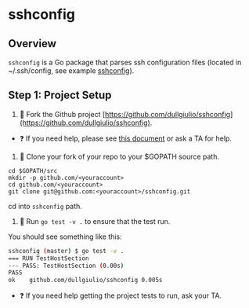 # sshconfig

## Overview

`sshconfig` is a Go package that parses ssh configuration files (located in ~/.ssh/config, see example [sshconfig](example_ssh_config)).

## Step 1: Project Setup

1. :star2: Fork the Github project [https://github.com/dullgiulio/sshconfig](https://github.com/dullgiulio/sshconfig).

  * :question: If you need help, please see [this document](https://help.github.com/articles/fork-a-repo/) or ask a TA for help.

1. :star2: Clone your fork of your repo to your $GOPATH source path.

```
cd $GOPATH/src 
mkdir -p github.com/<youraccount>
cd github.com/<youraccount>
git clone git@github.com:<youraccount>/sshconfig.git
```
cd into `sshconfig` path.

1. :star2: Run `go test -v .` to ensure that the test run.

You should see something like this:

```bash
sshconfig (master) $ go test -v .                                                                                  ~GOPATH/src/github.com/dullgiulio/sshconfig
=== RUN TestHostSection
--- PASS: TestHostSection (0.00s)
PASS
ok    github.com/dullgiulio/sshconfig 0.005s
```

  * :question: If you need help getting the project tests to run, ask your TA.

